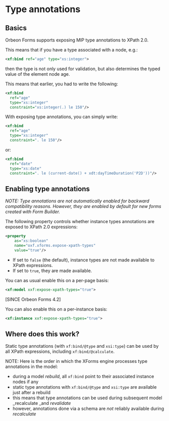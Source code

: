 # Type annotations



## Basics

Orbeon Forms supports exposing MIP type annotations to XPath 2.0.

This means that if you have a type associated with a node, e.g.:

```xml
<xf:bind ref="age" type="xs:integer">
```

then the type is not only used for validation, but also determines the typed value of the element node age.

This means that earlier, you had to write the following:

```xml
<xf:bind
  ref="age"
  type="xs:integer"
  constraint="xs:integer(.) le 150"/>
```

With exposing type annotations, you can simply write:

```xml
<xf:bind
  ref="age"
  type="xs:integer"
  constraint=". le 150"/>
```

or:

```xml
<xf:bind
  ref="date"
  type="xs:date"
  constraint=". le (current-date() + xdt:dayTimeDuration('P2D'))"/>
```

## Enabling type annotations

_NOTE: Type annotations are not automatically enabled for backward compatibility reasons. However, they are enabled by default for new forms created with Form Builder._

The following property controls whether instance types annotations are exposed to XPath 2.0 expressions:

```xml
<property
    as="xs:boolean"
    name="oxf.xforms.expose-xpath-types"
    value="true"/>
```

* If set to `false` (the default), instance types are not made available to XPath expressions.
* If set to `true`, they are made available.

You can as usual enable this on a per-page basis:

```xml
<xf:model xxf:expose-xpath-types="true">
```

[SINCE Orbeon Forms 4.2]

You can also enable this on a per-instance basis:

```xml
<xf:instance xxf:expose-xpath-types="true">
```

## Where does this work?

Static type annotations (with `xf:bind/@type` and `xsi:type`) can be used by all XPath expressions, including  `xf:bind/@calculate`.

NOTE: Here is the order in which the XForms engine processes type annotations  in the model:

- during a model _rebuild_, all `xf:bind` point to their associated instance nodes if any
- static type annotations with `xf:bind/@type` and `xsi:type` are available just after a rebuild
- this means that type annotations can be used during subsequent model _recalculate _and _revalidate_
- however, annotations done via a schema are _not_ reliably available during _recalculate_
